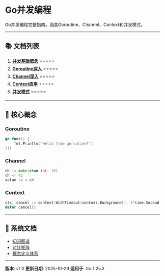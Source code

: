 # Go并发编程

Go并发编程完整指南，涵盖Goroutine、Channel、Context和并发模式。

---

## 📚 文档列表

1. **[并发基础概念](./01-并发基础概念.md)** ⭐⭐⭐⭐⭐
2. **[Goroutine深入](./02-Goroutine深入.md)** ⭐⭐⭐⭐⭐
3. **[Channel深入](./03-Channel深入.md)** ⭐⭐⭐⭐⭐
4. **[Context应用](./04-Context应用.md)** ⭐⭐⭐⭐⭐
5. **[并发模式](./05-并发模式.md)** ⭐⭐⭐⭐⭐

---

## 🎯 核心概念

### Goroutine

```go
go func() {
    fmt.Println("Hello from goroutine!")
}()
```

### Channel

```go
ch := make(chan int, 10)
ch <- 42
value := <-ch
```

### Context

```go
ctx, cancel := context.WithTimeout(context.Background(), 5*time.Second)
defer cancel()
```

---

## 📖 系统文档

- [知识图谱](./00-知识图谱.md)
- [对比矩阵](./00-对比矩阵.md)
- [概念定义体系](./00-概念定义体系.md)

---

**版本**: v1.0
**更新日期**: 2025-10-29
**适用于**: Go 1.25.3
